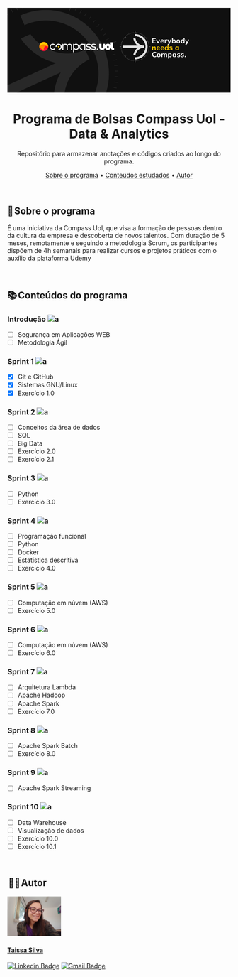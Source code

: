 <a href="https://compass.uol/pt/home/?utm_source=google-ads&utm_medium=ppc&utm_campaign=compasso-uol-institucional&utm_term=compass%20uol&gclid=Cj0KCQiA8t2eBhDeARIsAAVEga0psEnDoNWT4VpWMzuImp4AOtzXNza6-2BjcW4NhikaYVwWlSz8DcIaAqvXEALw_wcB"><img src="imagens/capa-compass.png"></a>

<h1 align="center">Programa de Bolsas Compass Uol - Data & Analytics</h1>

<p align="center"> Repositório para armazenar anotações e códigos criados ao longo do programa.</p>

<p align="center">
 <a href="#sobre">Sobre o programa</a> •
 <a href="#conteudos">Conteúdos estudados</a> •
 <a href="#autor">Autor</a>
</p>

<br>

<a id="sobre"></a>
## 📝 Sobre o programa

É uma iniciativa da Compass Uol, que visa a formação de pessoas dentro da cultura da empresa e descoberta de novos talentos. Com duração de 5 meses, remotamente e seguindo a metodologia Scrum, os participantes dispõem de 4h semanais para realizar cursos e projetos práticos com o auxílio da plataforma Udemy

<br>

<a id="conteudos"></a>
## 📚 Conteúdos do programa

### Introdução ![a](https://img.shields.io/badge/in_progress-yellow)
- [ ] Segurança em Aplicações WEB
- [ ] Metodologia Ágil

### Sprint 1 ![a](https://img.shields.io/badge/done-green)
- [x] Git e GitHub
- [x] Sistemas GNU/Linux 
- [x] Exercício 1.0

### Sprint 2 ![a](https://img.shields.io/badge/in_progress-yellow)
- [ ] Conceitos da área de dados
- [ ] SQL
- [ ] Big Data
- [ ] Exercício 2.0
- [ ] Exercício 2.1

### Sprint 3 ![a](https://img.shields.io/badge/to_do-red)
- [ ] Python
- [ ] Exercício 3.0

### Sprint 4 ![a](https://img.shields.io/badge/to_do-red)
- [ ] Programação funcional
- [ ] Python
- [ ] Docker
- [ ] Estatística descritiva
- [ ] Exercício 4.0

### Sprint 5 ![a](https://img.shields.io/badge/to_do-red)
- [ ] Computação em núvem (AWS)
- [ ] Exercício 5.0

### Sprint 6 ![a](https://img.shields.io/badge/to_do-red)
- [ ] Computação em núvem (AWS)
- [ ] Exercício 6.0

### Sprint 7 ![a](https://img.shields.io/badge/to_do-red)
- [ ] Arquitetura Lambda
- [ ] Apache Hadoop
- [ ] Apache Spark
- [ ] Exercício 7.0

### Sprint 8 ![a](https://img.shields.io/badge/to_do-red)
- [ ] Apache Spark Batch
- [ ] Exercício 8.0

### Sprint 9 ![a](https://img.shields.io/badge/to_do-red)
- [ ] Apache Spark Streaming

### Sprint 10 ![a](https://img.shields.io/badge/to_do-red)
- [ ] Data Warehouse
- [ ] Visualização de dados
- [ ] Exercício 10.0
- [ ] Exercício 10.1

<br> 

<a id="autor"></a>
##  👩‍💻 Autor

<img height="90px" src=imagens/autor.jpg>

#### [Taissa Silva](https://github.com/sTaissa)

[![Linkedin Badge](https://img.shields.io/badge/-Taissa-blue?style=flat-square&logo=Linkedin&logoColor=white&link=https://www.linkedin.com/in/taissa-silva-39a4171b5/)](https://www.linkedin.com/in/taissa-silva-39a4171b5/) 
[![Gmail Badge](https://img.shields.io/badge/-staissa002@gmail.com-c14438?style=flat-square&logo=Gmail&logoColor=white&link=mailto:staissa002@gmail.com)](mailto:staissa002@gmail.com)
